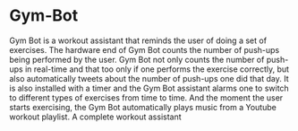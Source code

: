 # Gym-Bot

Gym Bot is a workout assistant that reminds the user of doing a set of exercises. The hardware end of Gym Bot counts the number of push-ups being performed by the user. Gym Bot not only counts the number of push-ups in real-time and that too only if one performs the exercise correctly, but also automatically tweets about the number of push-ups one did that day. It is also installed with a timer and the Gym Bot assistant alarms one to switch to different types of exercises from time to time. And the moment the user starts exercising, the Gym Bot automatically plays music from a Youtube workout playlist. 
A complete workout assistant
